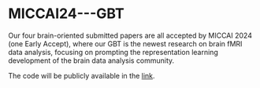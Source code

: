 # MICCAI24---GBT
Our four brain-oriented submitted papers are all accepted by MICCAI 2024 (one Early Accept), where our GBT is the newest research on brain fMRI data analysis, focusing on prompting the representation learning development of the brain data analysis community. 

The code will be publicly available in the [link](https://github.com/CUHK-AIM-Group/GBT).
